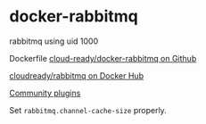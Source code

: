 # docker-rabbitmq

rabbitmq using uid 1000

Dockerfile [cloud-ready/docker-rabbitmq on Github](https://github.com/cloud-ready/docker-rabbitmq)

[cloudready/rabbitmq on Docker Hub](https://hub.docker.com/r/cloudready/rabbitmq/)


[Community plugins](https://www.rabbitmq.com/community-plugins.html)


Set `rabbitmq.channel-cache-size` properly.
